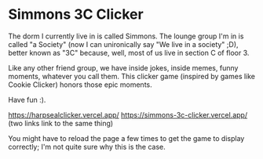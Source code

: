 # Simmons 3C Clicker

The dorm I currently live in is called Simmons. The lounge group I'm in is called "a Society"
(now I can unironically say "We live in a society" ;D), better known as "3C" because, well,
most of us live in section C of floor 3.

Like any other friend group, we have inside jokes, inside memes, funny moments, whatever you
call them. This clicker game (inspired by games like Cookie Clicker) honors those epic moments.

Have fun :).

https://harpsealclicker.vercel.app/
https://simmons-3c-clicker.vercel.app/
(two links link to the same thing)

You might have to reload the page a few times to get the game
to display correctly; I'm not quite sure why this is the case.
